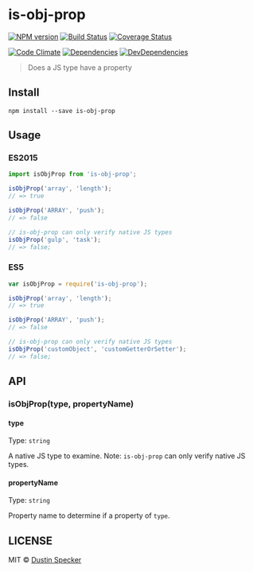 # is-obj-prop
[![NPM version](https://badge.fury.io/js/is-obj-prop.svg)](https://badge.fury.io/js/is-obj-prop) [![Build Status](https://travis-ci.org/dustinspecker/is-obj-prop.svg)](https://travis-ci.org/dustinspecker/is-obj-prop) [![Coverage Status](https://img.shields.io/coveralls/dustinspecker/is-obj-prop.svg)](https://coveralls.io/r/dustinspecker/is-obj-prop?branch=master)

[![Code Climate](https://codeclimate.com/github/dustinspecker/is-obj-prop/badges/gpa.svg)](https://codeclimate.com/github/dustinspecker/is-obj-prop) [![Dependencies](https://david-dm.org/dustinspecker/is-obj-prop.svg)](https://david-dm.org/dustinspecker/is-obj-prop/#info=dependencies&view=table) [![DevDependencies](https://david-dm.org/dustinspecker/is-obj-prop/dev-status.svg)](https://david-dm.org/dustinspecker/is-obj-prop/#info=devDependencies&view=table)

> Does a JS type have a property

## Install
```
npm install --save is-obj-prop
```

## Usage
### ES2015
```javascript
import isObjProp from 'is-obj-prop';

isObjProp('array', 'length');
// => true

isObjProp('ARRAY', 'push');
// => false

// is-obj-prop can only verify native JS types
isObjProp('gulp', 'task');
// => false;
```

### ES5
```javascript
var isObjProp = require('is-obj-prop');

isObjProp('array', 'length');
// => true

isObjProp('ARRAY', 'push');
// => false

// is-obj-prop can only verify native JS types
isObjProp('customObject', 'customGetterOrSetter');
// => false;
```

## API
### isObjProp(type, propertyName)
#### type
Type: `string`

A native JS type to examine. Note: `is-obj-prop` can only verify native JS types.

#### propertyName
Type: `string`

Property name to determine if a property of `type`.

## LICENSE
MIT © [Dustin Specker](https://github.com/dustinspecker)
